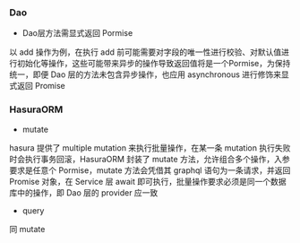 ### Dao

- Dao层方法需显式返回 Pormise<HasuraORM>

以 add 操作为例，在执行 add 前可能需要对字段的唯一性进行校验、对默认值进行初始化等操作，这些可能带来异步的操作导致返回值将是一个Pormise，为保持统一，即便 Dao 层的方法未包含异步操作，也应用 asynchronous 进行修饰来显式返回 Promise 

### HasuraORM

- mutate 

hasura 提供了 multiple mutation 来执行批量操作，在某一条 mutation 执行失败时会执行事务回滚，HasuraORM 封装了 mutate 方法，允许组合多个操作，入参要求是任意个 Pormise<HasuraORM>，mutate 方法会凭借其 graphql 语句为一条请求，并返回 Promise 对象，在 Service 层 await 即可执行，批量操作要求必须是同一个数据库中的操作，即 Dao 层的 provider 应一致

- query

同 mutate